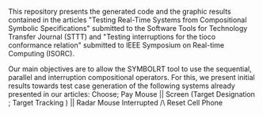 This repository presents the generated code and the graphic results contained in the articles "Testing Real-Time Systems from Compositional Symbolic Specifications" submitted to the Software Tools for Technology Transfer Journal (STTT) and "Testing interruptions for the tioco conformance relation" submitted to IEEE Symposium on Real-time Computing (ISORC).

Our main objectives are to allow the SYMBOLRT tool to use the sequential, parallel and interruption compositional operators. For this, we present initial results towards test case generation of the following systems already presented in our articles:
Choose; Pay
Mouse || Screen
(Target Designation ; Target Tracking ) || Radar
Mouse Interrupted /\ Reset
Cell Phone